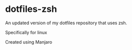 # dotfiles-zsh
An updated version of my dotfiles repository that uses zsh.

Specifically for linux

Created using Manjaro

